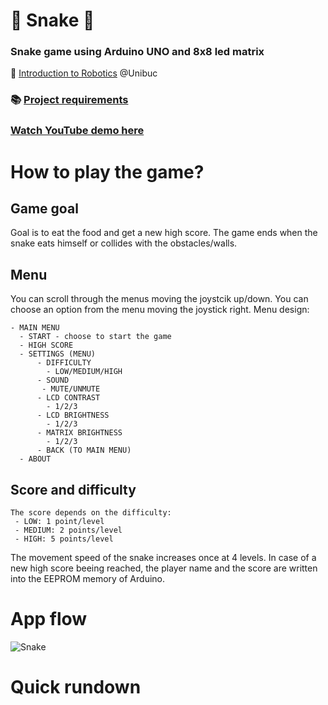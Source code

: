 # :snake: Snake :snake:
### Snake game using Arduino UNO and 8x8 led matrix
:robot: [Introduction to Robotics](https://www.facebook.com/unibuc.robotics) @Unibuc 

### :books: [Project requirements](https://github.com/DimaOanaTeodora/Snake-game/edit/main/REQUIREMENTS.md) 

### <a href="http://stackoverflow.com" target="_blank">Watch YouTube demo here</a>

# How to play the game?
## Game goal
Goal is to eat the food and get a new high score. 
The game ends when the snake eats himself or collides with the obstacles/walls.

## Menu
You can scroll through the menus moving the joystcik up/down.
You can choose an option from the menu moving the joystick right. Menu design:
```
- MAIN MENU
  - START - choose to start the game
  - HIGH SCORE
  - SETTINGS (MENU)
      - DIFFICULTY
        - LOW/MEDIUM/HIGH
      - SOUND
       - MUTE/UNMUTE
      - LCD CONTRAST 
        - 1/2/3
      - LCD BRIGHTNESS
        - 1/2/3
      - MATRIX BRIGHTNESS 
        - 1/2/3
      - BACK (TO MAIN MENU)
  - ABOUT 
```

## Score and difficulty
```
The score depends on the difficulty:
 - LOW: 1 point/level
 - MEDIUM: 2 points/level
 - HIGH: 5 points/level
```

The movement speed of the snake increases once at 4 levels. In case of a new high score beeing reached, the player name and the score are written into the EEPROM memory of Arduino.

# App flow

![Snake](https://user-images.githubusercontent.com/61749814/146158283-e37aeae6-5790-430e-a6de-86c14bdb5b1d.png)

# Quick rundown

